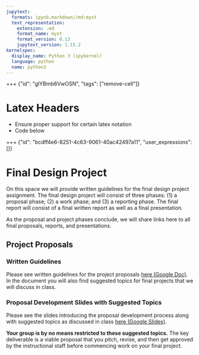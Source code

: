 ```yaml
---
jupytext:
  formats: ipynb,markdown//md:myst
  text_representation:
    extension: .md
    format_name: myst
    format_version: 0.13
    jupytext_version: 1.15.2
kernelspec:
  display_name: Python 3 (ipykernel)
  language: python
  name: python3
---
```


+++ {"id": "glYBmb6VwOSN", "tags": ["remove-cell"]}

# Latex Headers

 - Ensure proper support for certain latex notation
 - Code below

$$\newcommand{\ket}[1]{\left|{#1}\right\rangle}$$
$$\newcommand{\bra}[1]{\left\langle{#1}\right|}$$
$$\newcommand{\braket}[2]{\left\langle{#1}\middle|{#2}\right\rangle}$$
$$\newcommand{\adagger}[0]{\hat{a}^{\dagger}}$$
$$\newcommand{\ahat}[0]{\hat{a}}$$
$$\newcommand{\bdagger}[0]{\hat{b}^{\dagger}}$$
$$\newcommand{\bhat}[0]{\hat{b}}$$
$$\newcommand{\cdagger}[0]{\hat{c}^{\dagger}}$$
$$\newcommand{\chat}[0]{\hat{c}}$$
$$\newcommand{\ddagger}[0]{\hat{d}^{\dagger}}$$
$$\newcommand{\dhat}[0]{\hat{d}}$$
$$\newcommand{\edagger}[0]{\hat{e}^{\dagger}}$$
$$\newcommand{\ehat}[0]{\hat{e}}$$
$$\newcommand{\fdagger}[0]{\hat{f}^{\dagger}}$$
$$\newcommand{\fhat}[0]{\hat{f}}$$
$$\newcommand{\gdagger}[0]{\hat{g}^{\dagger}}$$
$$\newcommand{\ghat}[0]{\hat{g}}$$
$$\newcommand{\hdagger}[0]{\hat{h}^{\dagger}}$$
$$\newcommand{\hhat}[0]{\hat{h}}$$

+++ {"id": "bcdff4e6-8251-4c63-9061-40ac42497a11", "user_expressions": []}

# Final Design Project

On this space we will provide written guidelines for the final design project assignment.  The final design project will consist of three phases: (1) a proposal phase; (2) a work phase; and (3) a reporting phase.  The final report will consist of a final written report as well as a final presentation.

As the proposal and project phases conclude, we will share links here to all final proposals, reports, and presentations.

## Project Proposals

### Written Guidelines

Please see written guidelines for the project proposals [here (Google Doc)](https://docs.google.com/document/d/1ftvYF-KIGi2gkzeMgGQJRtE252eFyHcWcFFTZP-jn3M/edit#).  In the document you will also find suggested topics for final projects that we will discuss in class.

### Proposal Development Slides with Suggested Topics

Please see the slides introducing the proposal development process along with suggested topics as discussed in class [here (Google Slides)](https://docs.google.com/presentation/d/1C8hdm718UBnfFvcLTmpZ5YWXimkQ5MN3rkLMlJ1zCEM/edit?usp=sharing).

**Your group is by no means restricted to these suggested topics.**  The key deliverable is a viable proposal that you pitch, revise, and then get approved by the instructional staff before commencing work on your final project.
